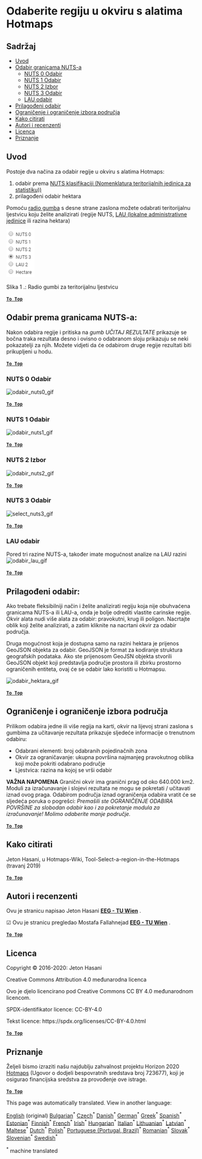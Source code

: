 <h1><a class="anchor" id="select-a-region-in-the-hotmaps-toolbox" href="#select-a-region-in-the-hotmaps-toolbox"><i class="fa fa-link"></i></a>Odaberite regiju u okviru s alatima Hotmaps</h1><h2><a class="anchor" id="table-of-contents" href="#table-of-contents"><i class="fa fa-link"></i></a> Sadržaj</h2><ul><li> <a href="#introduction">Uvod</a></li><li> <a href="#selection-by-nuts-boundaries">Odabir granicama NUTS-a</a><ul><li> <a href="#selection-by-nuts-boundaries_nuts-0-selection">NUTS 0 Odabir</a></li><li> <a href="#selection-by-nuts-boundaries_nuts-1-selection">NUTS 1 Odabir</a></li><li> <a href="#selection-by-nuts-boundaries_nuts-2-selection">NUTS 2 Izbor</a></li><li> <a href="#selection-by-nuts-boundaries_nuts-3-selection">NUTS 3 Odabir</a></li><li> <a href="#selection-by-nuts-boundaries_lau-selection">LAU odabir</a></li></ul></li><li> <a href="#custom-selection">Prilagođeni odabir</a></li><li> <a href="#bounding-box-and-area-selection-limit">Ograničenje i ograničenje izbora područja</a></li><li> <a href="#how-to-cite">Kako citirati</a></li><li> <a href="#authors-and-reviewers">Autori i recenzenti</a></li><li> <a href="#license">Licenca</a></li><li> <a href="#acknowledgement">Priznanje</a></li></ul><h2><a class="anchor" id="introduction" href="#introduction"><i class="fa fa-link"></i></a> Uvod</h2><p> Postoje dva načina za odabir regije u okviru s alatima Hotmaps:</p><ol><li> odabir prema <a href="https://ec.europa.eu/eurostat/web/nuts/background">NUTS klasifikaciji (Nomenklatura teritorijalnih jedinica za statistiku))</a></li><li> prilagođeni odabir hektara</li></ol><p> Pomoću <a href="#fig1">radio gumba</a> s desne strane zaslona možete odabrati teritorijalnu ljestvicu koju želite analizirati (regije NUTS, <a href="https://ec.europa.eu/eurostat/web/nuts/local-administrative-units">LAU (lokalne administrativne jedinice</a> ili razina hektara)</p><p><a name="Fig1"><img alt="radio_buttons_png" src="../images/general_tool_functionalities_and_structure/radio_buttons.png"/></a></p><p> Slika 1 .: Radio gumbi za teritorijalnu ljestvicu</p><p> <a href="#table-of-contents"><strong><code>To Top</code></strong></a></p><h2><a class="anchor" id="selection-by-nuts-boundaries-" href="#selection-by-nuts-boundaries-"><i class="fa fa-link"></i></a> Odabir prema granicama NUTS-a:</h2><p> Nakon odabira regije i pritiska na <em>gumb UČITAJ REZULTATE</em> prikazuje se bočna traka rezultata desno i ovisno o odabranom sloju prikazuju se neki pokazatelji za njih. Možete vidjeti da će odabirom druge regije rezultati biti prikupljeni u hodu.</p><p> <a href="#table-of-contents"><strong><code>To Top</code></strong></a></p><h3><a class="anchor" id="nuts-0-selection" href="#nuts-0-selection"><i class="fa fa-link"></i></a> NUTS 0 Odabir</h3><img alt="odabir_nuts0_gif" src="https://wiki.hotmaps.hevs.ch/images/general_tool_functionalities_and_structure/selecting_nuts0.gif"/><p> <a href="#table-of-contents"><strong><code>To Top</code></strong></a></p><h3><a class="anchor" id="nuts-1-selection" href="#nuts-1-selection"><i class="fa fa-link"></i></a> NUTS 1 Odabir</h3><img alt="odabir_nuts1_gif" src="https://wiki.hotmaps.hevs.ch/images/general_tool_functionalities_and_structure/selecting_nuts1.gif"/><p> <a href="#table-of-contents"><strong><code>To Top</code></strong></a></p><h3><a class="anchor" id="nuts-2-selection" href="#nuts-2-selection"><i class="fa fa-link"></i></a> NUTS 2 Izbor</h3><img alt="odabir_nuts2_gif" src="https://wiki.hotmaps.hevs.ch/images/general_tool_functionalities_and_structure/selecting_nuts2.gif"/><p> <a href="#table-of-contents"><strong><code>To Top</code></strong></a></p><h3><a class="anchor" id="nuts-3-selection" href="#nuts-3-selection"><i class="fa fa-link"></i></a> NUTS 3 Odabir</h3><img alt="select_nuts3_gif" src="https://wiki.hotmaps.hevs.ch/images/general_tool_functionalities_and_structure/selecting_nuts3.gif"/><p> <a href="#table-of-contents"><strong><code>To Top</code></strong></a></p><h3><a class="anchor" id="lau-selection" href="#lau-selection"><i class="fa fa-link"></i></a> LAU odabir</h3><p> Pored tri razine NUTS-a, također imate mogućnost analize na LAU razini<img alt="odabir_lau_gif" src="../images/general_tool_functionalities_and_structure/selecting_lau.gif"/></p><p> <a href="#table-of-contents"><strong><code>To Top</code></strong></a></p><h2><a class="anchor" id="custom-selection-" href="#custom-selection-"><i class="fa fa-link"></i></a> Prilagođeni odabir:</h2><p> Ako trebate fleksibilniji način i želite analizirati regiju koja nije obuhvaćena granicama NUTS-a ili LAU-a, onda je bolje odrediti vlastite carinske regije. Okvir alata nudi više alata za odabir: pravokutni, krug ili poligon. Nacrtajte oblik koji želite analizirati, a zatim kliknite na nacrtani okvir za odabir područja.</p><p> Druga mogućnost koja je dostupna samo na razini hektara je prijenos GeoJSON objekta za odabir. GeoJSON je format za kodiranje struktura geografskih podataka. Ako ste prijenosom GeoJSN objekta stvorili GeoJSON objekt koji predstavlja područje prostora ili zbirku prostorno ograničenih entiteta, ovaj će se odabir lako koristiti u Hotmapsu.</p><p><img alt="odabir_hektara_gif" src="../images/general_tool_functionalities_and_structure/selecting_hectare.gif"/></p><p> <a href="#table-of-contents"><strong><code>To Top</code></strong></a></p><h2><a class="anchor" id="bounding-box-and-area-selection-limit" href="#bounding-box-and-area-selection-limit"><i class="fa fa-link"></i></a> Ograničenje i ograničenje izbora područja</h2><p> Prilikom odabira jedne ili više regija na karti, okvir na lijevoj strani zaslona s gumbima za učitavanje rezultata prikazuje sljedeće informacije o trenutnom odabiru:</p><ul><li> Odabrani elementi: broj odabranih pojedinačnih zona</li><li> Okvir za ograničavanje: ukupna površina najmanjeg pravokutnog oblika koji može pokriti odabrano područje</li><li> Ljestvica: razina na kojoj se vrši odabir</li></ul><p> <strong>VAŽNA NAPOMENA</strong> Granični okvir ima granični prag od oko 640.000 km2. Moduli za izračunavanje i slojevi rezultata ne mogu se pokretati / učitavati iznad ovog praga. Odabirom područja iznad ograničenja odabira vratit će se sljedeća poruka o pogrešci: <em>Premašili ste OGRANIČENJE ODABIRA POVRŠINE za slobodan odabir kao i za pokretanje modula za izračunavanje! Molimo odaberite manje područje.</em></p><p> <a href="#table-of-contents"><strong><code>To Top</code></strong></a></p><h2><a class="anchor" id="how-to-cite" href="#how-to-cite"><i class="fa fa-link"></i></a> Kako citirati</h2><p> Jeton Hasani, u Hotmaps-Wiki, Tool-Select-a-region-in-the-Hotmaps (travanj 2019)</p><p> <a href="#table-of-contents"><strong><code>To Top</code></strong></a></p><h2><a class="anchor" id="authors-and-reviewers" href="#authors-and-reviewers"><i class="fa fa-link"></i></a> Autori i recenzenti</h2><p> Ovu je stranicu napisao Jeton Hasani <strong><a href="https://eeg.tuwien.ac.at/">EEG - TU Wien</a></strong> .</p><p> ☑ Ovu je stranicu pregledao Mostafa Fallahnejad <strong><a href="https://eeg.tuwien.ac.at/">EEG - TU Wien</a></strong> .</p><p> <a href="#table-of-contents"><strong><code>To Top</code></strong></a></p><h2><a class="anchor" id="license" href="#license"><i class="fa fa-link"></i></a> Licenca</h2><p> Copyright © 2016-2020: Jeton Hasani</p><p> Creative Commons Attribution 4.0 međunarodna licenca</p><p> Ovo je djelo licencirano pod Creative Commons CC BY 4.0 međunarodnom licencom.</p><p> SPDX-identifikator licence: CC-BY-4.0</p><p> Tekst licence: https://spdx.org/licenses/CC-BY-4.0.html</p><p><ins> <code><strong><a href="#hotmaps-toolbox">To Top</a></strong></code></ins></p><h2><a class="anchor" id="acknowledgement" href="#acknowledgement"><i class="fa fa-link"></i></a> Priznanje</h2><p> Željeli bismo izraziti našu najdublju zahvalnost projektu Horizon 2020 <a href="https://www.hotmaps-project.eu">Hotmaps</a> (Ugovor o dodjeli bespovratnih sredstava broj 723677), koji je osigurao financijska sredstva za provođenje ove istrage.</p><p> <a href="#table-of-contents"><strong><code>To Top</code></strong></a></p>
<!--- THIS IS A SUPER UNIQUE IDENTIFIER -->

This page was automatically translated. View in another language:

[English](../en/Select-a-region-in-the-Hotmaps-toolbox) (original) [Bulgarian](../bg/Select-a-region-in-the-Hotmaps-toolbox)<sup>\*</sup> [Czech](../cs/Select-a-region-in-the-Hotmaps-toolbox)<sup>\*</sup> [Danish](../da/Select-a-region-in-the-Hotmaps-toolbox)<sup>\*</sup> [German](../de/Select-a-region-in-the-Hotmaps-toolbox)<sup>\*</sup> [Greek](../el/Select-a-region-in-the-Hotmaps-toolbox)<sup>\*</sup> [Spanish](../es/Select-a-region-in-the-Hotmaps-toolbox)<sup>\*</sup> [Estonian](../et/Select-a-region-in-the-Hotmaps-toolbox)<sup>\*</sup> [Finnish](../fi/Select-a-region-in-the-Hotmaps-toolbox)<sup>\*</sup> [French](../fr/Select-a-region-in-the-Hotmaps-toolbox)<sup>\*</sup> [Irish](../ga/Select-a-region-in-the-Hotmaps-toolbox)<sup>\*</sup>  [Hungarian](../hu/Select-a-region-in-the-Hotmaps-toolbox)<sup>\*</sup> [Italian](../it/Select-a-region-in-the-Hotmaps-toolbox)<sup>\*</sup> [Lithuanian](../lt/Select-a-region-in-the-Hotmaps-toolbox)<sup>\*</sup> [Latvian](../lv/Select-a-region-in-the-Hotmaps-toolbox)<sup>\*</sup> [Maltese](../mt/Select-a-region-in-the-Hotmaps-toolbox)<sup>\*</sup> [Dutch](../nl/Select-a-region-in-the-Hotmaps-toolbox)<sup>\*</sup> [Polish](../pl/Select-a-region-in-the-Hotmaps-toolbox)<sup>\*</sup> [Portuguese (Portugal, Brazil)](../pt/Select-a-region-in-the-Hotmaps-toolbox)<sup>\*</sup> [Romanian](../ro/Select-a-region-in-the-Hotmaps-toolbox)<sup>\*</sup> [Slovak](../sk/Select-a-region-in-the-Hotmaps-toolbox)<sup>\*</sup> [Slovenian](../sl/Select-a-region-in-the-Hotmaps-toolbox)<sup>\*</sup> [Swedish](../sv/Select-a-region-in-the-Hotmaps-toolbox)<sup>\*</sup> 

<sup>\*</sup> machine translated
